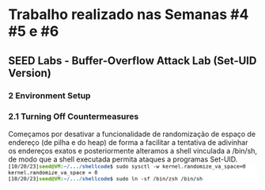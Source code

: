 # Trabalho realizado nas Semanas #4 #5 e #6
## SEED Labs - Buffer-Overflow Attack Lab (Set-UID Version)

### 2 Environment Setup
### 2.1 Turning Off Countermeasures

Começamos por desativar a funcionalidade de randomização de espaço de endereço (de pilha e do heap) de forma a facilitar a tentativa de adivinhar os endereços exatos e posteriormente alteramos a shell vinculada a /bin/sh, de modo que a shell executada permita ataques a programas Set-UID.
<img src="imagens/Screenshot from 2023-10-20 11-14-04.png">